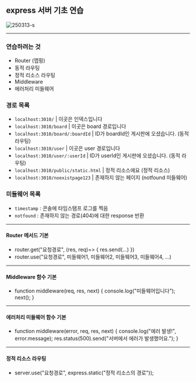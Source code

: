 ## express 서버 기초 연습

![250313-s](https://github.com/user-attachments/assets/df931594-57cf-4ca6-b1bc-7a53a6ef3f3b)

---

### 연습하려는 것

- Router (맵핑)
- 동적 라우팅
- 정적 리소스 라우팅
- Middleware
- 에러처리 미들웨어

### 경로 목록

- `localhost:3010/` | 이곳은 인덱스입니다
- `localhost:3010/board` | 이곳은 board 경로입니다
- `localhost:3010/board/:boardId` | ID가 boardId인 게시판에 오셨습니다. (동적 라우팅)
- `localhost:3010/user` | 이곳은 user 경로입니다
- `localhost:3010/user/:userId` | ID가 userId인 게시판에 오셨습니다. (동적 라우팅)
- `localhost:3010/public/static.html` | 정적 리소스에요 (정적 리소스)
- `localhost:3010/noexistpage123` | 존재하지 않는 페이지 (notfound 미들웨어)

### 미들웨어 목록

- `timestamp` : 콘솔에 타임스탬프 로그를 찍음
- `notfound` : 존재하지 않는 경로(404)에 대한 response 반환

---

#### Router 메서드 기본

- router.get("요청경로", (res, req)=> { res.send(...) })
- router.use("요청경로", 미들웨어1, 미들웨어2, 미들웨어3, 미들웨어4, ...)

---

#### Middleware 함수 기본

- function middleware(req, res, next) { console.log("미들웨어입니다"); next(); }

---

#### 에러처리 미들웨어 함수 기본

- function middleware(error, req, res, next) { console.log("에러 발생!", error.message); res.status(500).send("서버에서 에러가 발생했어요."); }

---

#### 정적 리소스 라우팅

- server.use("요청경로", express.static("정적 리소스의 경로"));
